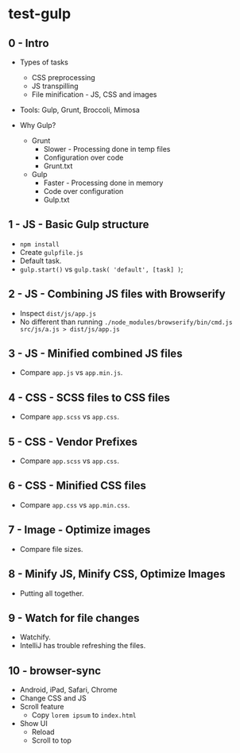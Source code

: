 # test-gulp

## 0 - Intro

* Types of tasks
    * CSS preprocessing
    * JS transpilling
    * File minification - JS, CSS and images 
    
* Tools: Gulp, Grunt, Broccoli, Mimosa

* Why Gulp?
    * Grunt
        * Slower - Processing done in temp files
        * Configuration over code    
        * Grunt.txt
    * Gulp
        * Faster - Processing done in memory
        * Code over configuration
        * Gulp.txt

## 1 - JS - Basic Gulp structure

* `npm install`
* Create `gulpfile.js`
* Default task.
* `gulp.start()` vs `gulp.task( 'default', [task] )`;

## 2 - JS - Combining JS files with Browserify

* Inspect `dist/js/app.js`
* No different than running `./node_modules/browserify/bin/cmd.js src/js/a.js > dist/js/app.js`

## 3 - JS - Minified combined JS files

* Compare `app.js` vs `app.min.js`.

## 4 - CSS - SCSS files to CSS files

* Compare `app.scss` vs `app.css`.

## 5 - CSS - Vendor Prefixes

* Compare `app.scss` vs `app.css`.

## 6 - CSS - Minified CSS files

* Compare `app.css` vs `app.min.css`.

## 7 - Image - Optimize images

* Compare file sizes.

## 8 - Minify JS, Minify CSS, Optimize Images

* Putting all together.

## 9 - Watch for file changes

* Watchify.
* IntelliJ has trouble refreshing the files.

## 10 - browser-sync

* Android, iPad, Safari, Chrome
* Change CSS and JS
* Scroll feature
    * Copy `lorem ipsum` to `index.html`
* Show UI
    * Reload
    * Scroll to top
